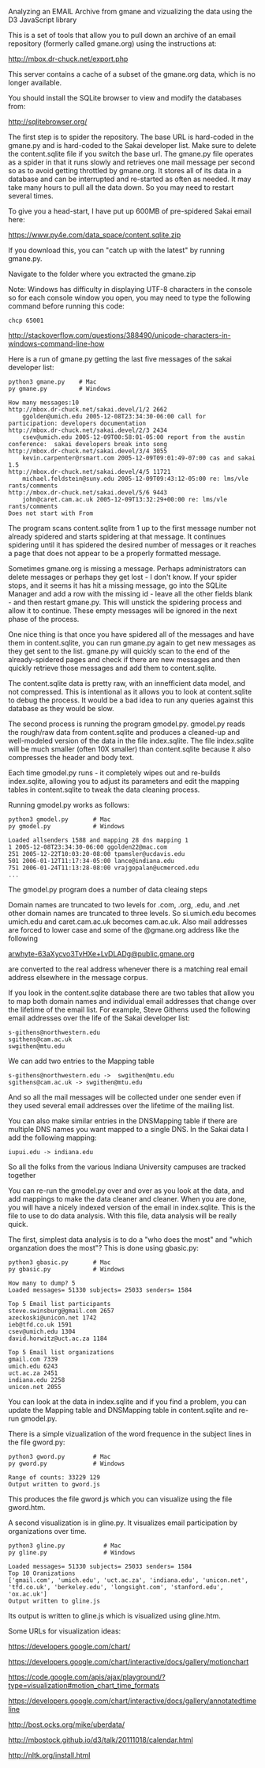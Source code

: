 Analyzing an EMAIL Archive from gmane and vizualizing the data
using the D3 JavaScript library

This is a set of tools that allow you to pull down an archive
of an email repository (formerly called gmane.org) using the
instructions at:

http://mbox.dr-chuck.net/export.php

This server contains a cache of a subset of the gmane.org data,
which is no longer available.

You should install the SQLite browser to view and modify the databases from:

http://sqlitebrowser.org/

The first step is to spider the repository.  The base URL 
is hard-coded in the gmane.py and is hard-coded to the Sakai
developer list.  Make sure to delete the content.sqlite file if you 
switch the base url.  The gmane.py file operates as a spider in 
that it runs slowly and retrieves one mail message per second so 
as to avoid getting throttled by gmane.org.   It stores all of
its data in a database and can be interrupted and re-started 
as often as needed.   It may take many hours to pull all the data
down.  So you may need to restart several times.

To give you a head-start, I have put up 600MB of pre-spidered Sakai 
email here:

https://www.py4e.com/data_space/content.sqlite.zip

If you download this, you can "catch up with the latest" by
running gmane.py.

Navigate to the folder where you extracted the gmane.zip

Note: Windows has difficulty in displaying UTF-8 characters
in the console so for each console window you open, you may need
to type the following command before running this code:

    chcp 65001

http://stackoverflow.com/questions/388490/unicode-characters-in-windows-command-line-how

Here is a run of gmane.py getting the last five messages of the
sakai developer list:

    python3 gmane.py    # Mac
    py gmane.py         # Windows

    How many messages:10
    http://mbox.dr-chuck.net/sakai.devel/1/2 2662
        ggolden@umich.edu 2005-12-08T23:34:30-06:00 call for participation: developers documentation
    http://mbox.dr-chuck.net/sakai.devel/2/3 2434
        csev@umich.edu 2005-12-09T00:58:01-05:00 report from the austin conference:  sakai developers break into song
    http://mbox.dr-chuck.net/sakai.devel/3/4 3055
        kevin.carpenter@rsmart.com 2005-12-09T09:01:49-07:00 cas and sakai 1.5
    http://mbox.dr-chuck.net/sakai.devel/4/5 11721
        michael.feldstein@suny.edu 2005-12-09T09:43:12-05:00 re: lms/vle rants/comments
    http://mbox.dr-chuck.net/sakai.devel/5/6 9443
        john@caret.cam.ac.uk 2005-12-09T13:32:29+00:00 re: lms/vle rants/comments
    Does not start with From 

The program scans content.sqlite from 1 up to the first message number not
already spidered and starts spidering at that message.  It continues spidering
until it has spidered the desired number of messages or it reaches a page
that does not appear to be a properly formatted message.

Sometimes gmane.org is missing a message.  Perhaps administrators can delete messages
or perhaps they get lost - I don't know.   If your spider stops, and it seems it has hit
a missing message, go into the SQLite Manager and add a row with the missing id - leave
all the other fields blank - and then restart gmane.py.   This will unstick the 
spidering process and allow it to continue.  These empty messages will be ignored in the next
phase of the process.

One nice thing is that once you have spidered all of the messages and have them in 
content.sqlite, you can run gmane.py again to get new messages as they get sent to the
list.  gmane.py will quickly scan to the end of the already-spidered pages and check 
if there are new messages and then quickly retrieve those messages and add them 
to content.sqlite.

The content.sqlite data is pretty raw, with an innefficient data model, and not compressed.
This is intentional as it allows you to look at content.sqlite to debug the process.
It would be a bad idea to run any queries against this database as they would be 
slow.

The second process is running the program gmodel.py.  gmodel.py reads the rough/raw 
data from content.sqlite and produces a cleaned-up and well-modeled version of the 
data in the file index.sqlite.  The file index.sqlite will be much smaller (often 10X
smaller) than content.sqlite because it also compresses the header and body text.

Each time gmodel.py runs - it completely wipes out and re-builds index.sqlite, allowing
you to adjust its parameters and edit the mapping tables in content.sqlite to tweak the 
data cleaning process.

Running gmodel.py works as follows:

    python3 gmodel.py       # Mac
    py gmodel.py            # Windows

    Loaded allsenders 1588 and mapping 28 dns mapping 1
    1 2005-12-08T23:34:30-06:00 ggolden22@mac.com
    251 2005-12-22T10:03:20-08:00 tpamsler@ucdavis.edu
    501 2006-01-12T11:17:34-05:00 lance@indiana.edu
    751 2006-01-24T11:13:28-08:00 vrajgopalan@ucmerced.edu
    ...

The gmodel.py program does a number of data cleaing steps

Domain names are truncated to two levels for .com, .org, .edu, and .net 
other domain names are truncated to three levels.  So si.umich.edu becomes
umich.edu and caret.cam.ac.uk becomes cam.ac.uk.   Also mail addresses are
forced to lower case and some of the @gmane.org address like the following

   arwhyte-63aXycvo3TyHXe+LvDLADg@public.gmane.org

are converted to the real address whenever there is a matching real email
address elsewhere in the message corpus.

If you look in the content.sqlite database there are two tables that allow
you to map both domain names and individual email addresses that change over 
the lifetime of the email list.  For example, Steve Githens used the following
email addresses over the life of the Sakai developer list:

    s-githens@northwestern.edu
    sgithens@cam.ac.uk
    swgithen@mtu.edu

We can add two entries to the Mapping table

    s-githens@northwestern.edu ->  swgithen@mtu.edu
    sgithens@cam.ac.uk -> swgithen@mtu.edu

And so all the mail messages will be collected under one sender even if 
they used several email addresses over the lifetime of the mailing list.

You can also make similar entries in the DNSMapping table if there are multiple
DNS names you want mapped to a single DNS.  In the Sakai data I add the following
mapping:

    iupui.edu -> indiana.edu

So all the folks from the various Indiana University campuses are tracked together

You can re-run the gmodel.py over and over as you look at the data, and add mappings
to make the data cleaner and cleaner.   When you are done, you will have a nicely
indexed version of the email in index.sqlite.   This is the file to use to do data
analysis.   With this file, data analysis will be really quick.

The first, simplest data analysis is to do a "who does the most" and "which 
organzation does the most"?  This is done using gbasic.py:

    python3 gbasic.py       # Mac
    py gbasic.py            # Windows

    How many to dump? 5
    Loaded messages= 51330 subjects= 25033 senders= 1584

    Top 5 Email list participants
    steve.swinsburg@gmail.com 2657
    azeckoski@unicon.net 1742
    ieb@tfd.co.uk 1591
    csev@umich.edu 1304
    david.horwitz@uct.ac.za 1184

    Top 5 Email list organizations
    gmail.com 7339
    umich.edu 6243
    uct.ac.za 2451
    indiana.edu 2258
    unicon.net 2055

You can look at the data in index.sqlite and if you find a problem, you 
can update the Mapping table and DNSMapping table in content.sqlite and
re-run gmodel.py.

There is a simple vizualization of the word frequence in the subject lines
in the file gword.py:

    python3 gword.py        # Mac
    py gword.py             # Windows

    Range of counts: 33229 129
    Output written to gword.js

This produces the file gword.js which you can visualize using the file 
gword.htm.

A second visualization is in gline.py.  It visualizes email participation by 
organizations over time.

    python3 gline.py           # Mac
    py gline.py                # Windows

    Loaded messages= 51330 subjects= 25033 senders= 1584
    Top 10 Oranizations
    ['gmail.com', 'umich.edu', 'uct.ac.za', 'indiana.edu', 'unicon.net', 'tfd.co.uk', 'berkeley.edu', 'longsight.com', 'stanford.edu', 'ox.ac.uk']
    Output written to gline.js

Its output is written to gline.js which is visualized using gline.htm.

Some URLs for visualization ideas:

https://developers.google.com/chart/

https://developers.google.com/chart/interactive/docs/gallery/motionchart

https://code.google.com/apis/ajax/playground/?type=visualization#motion_chart_time_formats

https://developers.google.com/chart/interactive/docs/gallery/annotatedtimeline

http://bost.ocks.org/mike/uberdata/

http://mbostock.github.io/d3/talk/20111018/calendar.html

http://nltk.org/install.html
